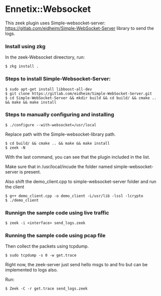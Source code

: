 
Ennetix::Websocket
=================================
This zeek plugin uses Simple-websocket-server: https://gitlab.com/eidheim/Simple-WebSocket-Server library to send the logs. 

### Install using zkg
In the zeek-Websocket direectory, run:
```
$ zkg install .
```

### Steps to install Simple-Websocket-Server:

```
$ sudo apt-get install libboost-all-dev
$ git clone https://gitlab.com/eidheim/Simple-WebSocket-Server.git
$ cd Simple-WebSocket-Server && mkdir build && cd build/ && cmake .. && make && make install
```

### Steps to manually configuring and installing
```
$ ./configure --with-websocket=/usr/local
```
Replace path with the Simple-websocket-library path.

```
$ cd build/ && cmake .. && make && make install
$ zeek -N
```
With the last command, you can see that the plugin included in the list.

Make sure that in /usr/local/incude the folder named simple-websocket-server is present.


Also shift the demo_client.cpp to simple-websocket-server folder and run the client
```
$ g++ demo_client.cpp -o demo_client -L/usr/lib -lssl -lcrypto 
$ ./demo_client
```

### Runnign the sample code using live traffic

```
$ zeek -i <interface> send_logs.zeek
```

### Running the sample code using pcap file
Then collect the packets using tcpdump. 
```
$ sudo tcpdump -s 0 -w get.trace
```
Right now, the zeek-server just send hello msgs to and fro but can be implemented to logs also.

Run:
```
$ Zeek -C -r get.trace send_logs.zeek
```

